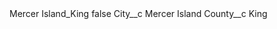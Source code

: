 <?xml version="1.0" encoding="UTF-8"?>
<CustomMetadata xmlns="http://soap.sforce.com/2006/04/metadata" xmlns:xsi="http://www.w3.org/2001/XMLSchema-instance" xmlns:xsd="http://www.w3.org/2001/XMLSchema">
    <label>Mercer Island_King</label>
    <protected>false</protected>
    <values>
        <field>City__c</field>
        <value xsi:type="xsd:string">Mercer Island</value>
    </values>
    <values>
        <field>County__c</field>
        <value xsi:type="xsd:string">King</value>
    </values>
</CustomMetadata>
